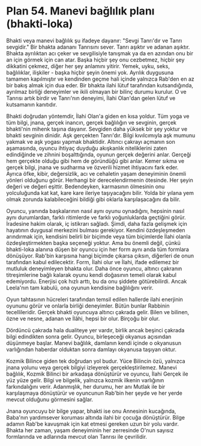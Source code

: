 # Plan 54. Manevi bağlılık planı (bhakti-loka)

Bhakti veya manevi bağlılık şu ifadeye dayanır: "Sevgi Tanrı'dır ve Tanrı sevgidir." Bir bhakta adananı Tanrısını sever. Tanrı aşıktır ve adanan aşıktır. Bhakta ayrılıktan acı çeker ve sevgilisiyle tanışmak ya da en azından onu bir an için görmek için can atar. Başka hiçbir şey onu cezbetmez, hiçbir şey dikkatini çekmez, diğer her şey anlamını yitirir. Yemek, uyku, seks, bağlılıklar, ilişkiler - başka hiçbir şeyin önemi yok. Ayrılık duygusuna tamamen kapılmıştır ve kendinden geçme hali içinde yalnızca Rab'den en az bir bakış almak için dua eder. Bir bhakta ilahi lütuf tarafından kutsandığında, ayrılmaz birliği deneyimler ve ikili olmayan bir bilinç durumu kurulur. O ve Tanrısı artık birdir ve Tanrı'nın deneyimi, İlahi Olan'dan gelen lütuf ve kutsamanın kanıtıdır.

Bhakti doğrudan yöntemdir, İlahi Olan'a giden en kısa yoldur. Tüm yoga ve tüm bilgi, jnana, gerçek inancın, gerçek bağlılığın ve sevginin, gerçek bhakti'nin mihenk taşına dayanır. Sevgiden daha yüksek bir şey yoktur ve bhakti sevginin dinidir. Aşk gerçekten Tanrı'dır. Bilgi kıvılcımıyla aşk mumunu yakmak ve aşk yogası yapmak bhaktidir. Altıncı çakrayı açmanın son aşamasında, oyuncu ihtiyaç duyduğu akışkanlık niteliklerini zaten edindiğinde ve zihnini boşalttığında, oyunun gerçek değerini anlar. Gerçeği hem gerçekte olduğu gibi hem de göründüğü gibi anlar. Kemer sıkma ve gerçek bilgi, jnana ve sudharma ve özverili hizmet ihtiyacını fark eder. Ayrıca öfke, kibir, değersizlik, acı ve cehaletin yaşam deneyiminin önemli yönleri olduğunu görür. Herhangi bir derecelendirmenin ötesinde. Her şeyin değeri ve değeri eşittir. Bedendeyken, karmasının ölmesinin onu yolculuğunda kat kat, kare kare ileriye taşıyacağını bilir. Yolda bir yılana yem olmak zorunda kalabileceğini bildiği gibi oklarla karşılaşacağını da bilir.

Oyuncu, yanında başkalarının nasıl aynı oyunu oynadığını, hepsinin nasıl aynı durumlardan, farklı ritimlerde ve farklı yoğunluklarda geçtiğini görür. İradesine hakim olarak, iç istikrarı sağladı. Şimdi, daha fazla gelişmek için hayatının duygusal merkezini bulması gerekiyor. Kendini özdeşleşmeden arındırmak için, kendisini belirli bir biçimde veya tüm biçimlerde İlahi olanla özdeşleştirmekten başka seçeneği yoktur. Ama bu önemli değil, çünkü bhakti-loka alanına düşen bir oyuncu için her form aynı anda tüm formlara dönüşüyor. Rab'bin karşısına hangi biçimde çıkarsa çıksın, diğerleri de onun tarafından kabul edilecektir. Form, İlahi olur ve İlahi, ifade edilemez bir mutluluk deneyimleyen bhakta olur. Daha önce oyuncu, altıncı çakranın titreşimlerine bağlı kalarak oyunu kendi doğasının temeli olarak kabul edemiyordu. Enerjisi çok hızlı arttı, bu da onu şiddete götürebilirdi. Ancak Leela'nın tam kabulü, ona oyunun kendisine bağlılığını verir.

Oyun tahtasının hücreleri tarafından temsil edilen hallerde ilahi enerjinin oyununu görür ve onlarla birliği deneyimler. Bütün bunlar Rabbinin tecellileridir. Gerçek bhakti oyuncuya altıncı çakrada gelir. Bilen ve bilinen, özne ve nesne, adanan ve İlâhi, hepsi bir olur. Birçoğu bir olur.

Dördüncü çakrada hala dualiteye yer vardır, birlik ancak beşinci çakrada bilgi edindikten sonra gelir. Oyuncu, birleşeceği okyanus açısından düşünmeye başlar. Manevi bağlılık, damlanın kendi içinde o okyanusun varlığından haberdar olduktan sonra damlayı okyanusa taşıyan oktur.

Kozmik Bilince giden tek doğrudan yol budur. Yüce Bilincin özü, yalnızca jnana yolunu veya gerçek bilgiyi izleyerek gerçekleştirilemez. Manevi bağlılık, Kozmik Bilinci bir arkadaşa dönüştürür ve oyuncu, İlahi Gerçek ile yüz yüze gelir. Bilgi ve bilgelik, yalnızca kozmik ilkenin varlığının farkındalığını verir. Adanmışlık, her durumu, her anı Mutlak ile bir karşılaşmaya dönüştürür ve oyuncunun Rab'bin her şeyde ve her yerde mevcut olduğunu görmesini sağlar.

Jnana oyuncuyu bir bilge yapar, bhakti ise onu Annesinin kucağında, Baba'nın yardımsever koruması altında ilahi bir çocuğa dönüştürür. Bilge adamın Rab'be kavuşmak için kat etmesi gereken uzun bir yolu vardır. Bhakta her zaman, yaşam deneyiminin her zerresinde O'nun sayısız formlarında ve adlarında mevcut olan Tanrısı ile çevrilidir.
